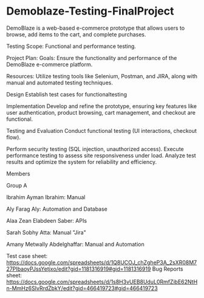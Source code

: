 # Demoblaze-Testing-FinalProject
DemoBlaze is a web-based e-commerce prototype that allows users to browse, add items to the cart, and complete purchases. 

Testing Scope: Functional and performance testing.

Project Plan:
Goals: Ensure the functionality and performance of the DemoBlaze e-commerce platform. 

Resources: Utilize testing tools like Selenium, Postman, and JIRA, along with manual and automated testing techniques.

Design Establish test cases for functionaltesting

Implementation Develop and refine the prototype, ensuring key features like user authentication, product browsing, cart management, and checkout are functional.

Testing and Evaluation Conduct functional testing (UI interactions, checkout flow). 

Perform security testing (SQL injection, unauthorized access). Execute performance testing to assess site responsiveness under load. Analyze test results and optimize the system for reliability and efficiency.

Members

Group A


Ibrahim Ayman Ibrahim: Manual 

Aly Farag Aly: Automation and Database

Alaa Zean Elabdeen Saber: APIs

Sarah Sobhy Atta: Manual "Jira"

Amany Metwally Abdelghaffar: Manual and Automation


Test case sheet: https://docs.google.com/spreadsheets/d/1Q8UCOJ_chZgheP3A_2sXR08M727PIbaoyPJssYetjxo/edit?gid=1181316919#gid=1181316919
Bug Reports sheet: https://docs.google.com/spreadsheets/d/1s8H3vUEB8UduL0RmfZibE62NtHn-MmHz6SIvRrdZbkY/edit?gid=466419723#gid=466419723
